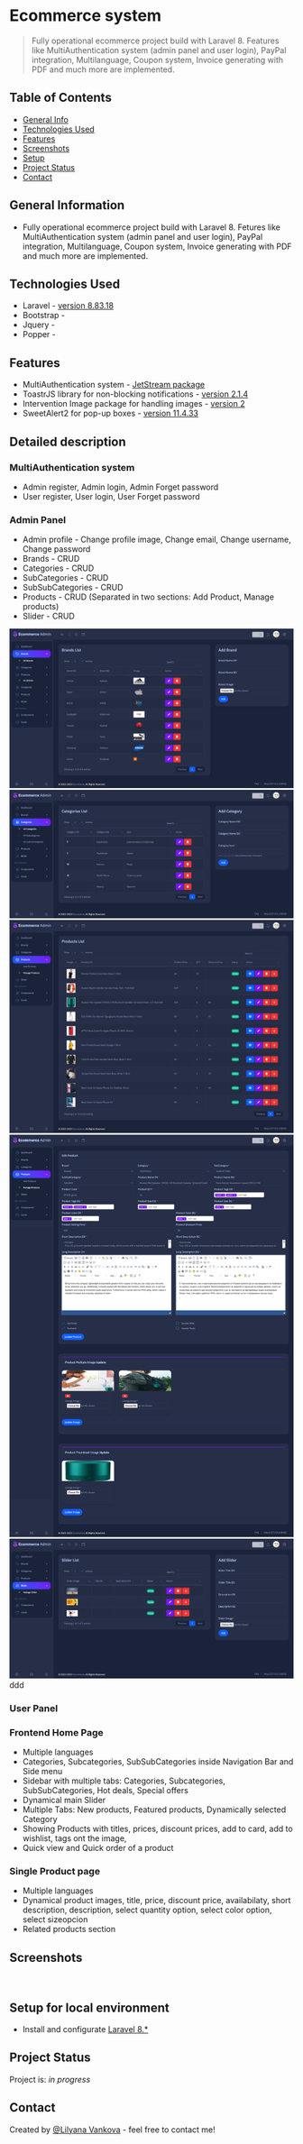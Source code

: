 # Ecommerce system
> Fully operational ecommerce project build with Laravel 8. Features like MultiAuthentication system (admin panel and user login), PayPal integration, Multilanguage, Coupon system, Invoice generating with PDF and much more are implemented.


## Table of Contents
* [General Info](#general-information)
* [Technologies Used](#technologies-used)
* [Features](#features)
* [Screenshots](#screenshots)
* [Setup](#setup-for-local-environment)
* [Project Status](#project-status)
* [Contact](#contact)
<!-- * [License](#license) -->


## General Information
- Fully operational ecommerce project build with Laravel 8. Fetures like MultiAuthentication system (admin panel and user login), PayPal integration, Multilanguage, Coupon system, Invoice generating with PDF and much more are implemented.

## Technologies Used
- Laravel - [version 8.83.18](https://laravel.com/docs/8.x)
- Bootstrap - []()
- Jquery - []()
- Popper - []()


## Features
- MultiAuthentication system - [JetStream package](https://jetstream.laravel.com/2.x/introduction.html)
- ToastrJS library for non-blocking notifications - [version 2.1.4](https://cdnjs.com/libraries/toastr.js)
- Intervention Image package for handling images - [version 2](https://intervention.io/)
- SweetAlert2 for pop-up boxes - [version 11.4.33](https://github.com/sweetalert2/sweetalert2)


## Detailed description
### MultiAuthentication system 
- Admin register, Admin login, Admin Forget password
- User register, User login, User Forget password

### Admin Panel
- Admin profile - Change profile image, Change email, Change username, Change password
- Brands - CRUD
- Categories - CRUD
- SubCategories - CRUD
- SubSubCategories - CRUD
- Products - CRUD (Separated in two sections: Add Product, Manage products)
- Slider - CRUD

![Admin brands view](./readme_images/admin_brands_view.png)
![Admin categories view](./readme_images/admin_categories_view.png)
![Admin manage products view](./readme_images/admin_manage_products_view.png)
![Admin edit product view](./readme_images/admin_edit_product_view.png)
![Admin manage slider view](./readme_images/admin_manage_slider_view.png)ddd


### User Panel


### Frontend Home Page
- Multiple languages
- Categories, Subcategories, SubSubCategories inside Navigation Bar and Side menu
- Sidebar with multiple tabs: Categories, Subcategories, SubSubCategories, Hot deals, Special offers
- Dynamical main Slider
- Multiple Tabs: New products, Featured products, Dynamically selected Category
- Showing Products with titles, prices, discount prices, add to card, add to wishlist, tags ont the image,
- Quick view and Quick order of a product

### Single Product page
- Multiple languages
- Dynamical product images, title, price, discount price, availabilaty, short description, description, select quantity option, select color option, select sizeopcion
- Related products section


## Screenshots
![]()


## Setup for local environment
- Install and configurate [Laravel 8.*](https://laravel.com/docs/8.x)


## Project Status
Project is: _in progress_


## Contact
Created by [@Lilyana Vankova](https://github.com/Lilyah) - feel free to contact me!


<!-- Optional -->
<!-- ## License -->
<!-- This project is open source and available under the [... License](). -->

<!-- You don't have to include all sections - just the one's relevant to your project -->
